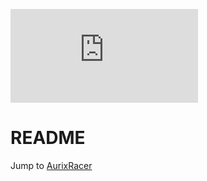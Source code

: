 [![Analytics](https://ga-beacon.appspot.com/UA-137501847-1/AurixRacer/README.md)](https://github.com/realsosy/aurixracer)

# README

Jump to [AurixRacer](./index.md)
